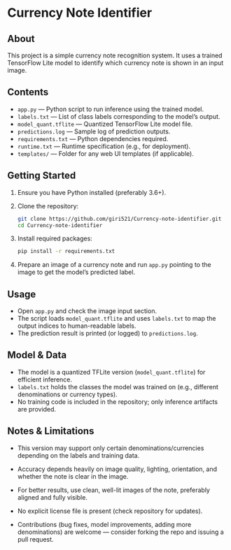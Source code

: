 # Currency Note Identifier

## About

This project is a simple currency note recognition system. It uses a trained TensorFlow Lite model to identify which currency note is shown in an input image.

## Contents

* `app.py` — Python script to run inference using the trained model.
* `labels.txt` — List of class labels corresponding to the model’s output.
* `model_quant.tflite` — Quantized TensorFlow Lite model file.
* `predictions.log` — Sample log of prediction outputs.
* `requirements.txt` — Python dependencies required.
* `runtime.txt` — Runtime specification (e.g., for deployment).
* `templates/` — Folder for any web UI templates (if applicable).

## Getting Started

1. Ensure you have Python installed (preferably 3.6+).
2. Clone the repository:

   ```bash
   git clone https://github.com/giri521/Currency-note-identifier.git
   cd Currency-note-identifier
   ```
3. Install required packages:

   ```bash
   pip install -r requirements.txt
   ```
4. Prepare an image of a currency note and run `app.py` pointing to the image to get the model’s predicted label.

## Usage

* Open `app.py` and check the image input section.
* The script loads `model_quant.tflite` and uses `labels.txt` to map the output indices to human-readable labels.
* The prediction result is printed (or logged) to `predictions.log`.

## Model & Data

* The model is a quantized TFLite version (`model_quant.tflite`) for efficient inference.
* `labels.txt` holds the classes the model was trained on (e.g., different denominations or currency types).
* No training code is included in the repository; only inference artifacts are provided.

## Notes & Limitations

* This version may support only certain denominations/currencies depending on the labels and training data.
* Accuracy depends heavily on image quality, lighting, orientation, and whether the note is clear in the image.
* For better results, use clean, well-lit images of the note, preferably aligned and fully visible.

* No explicit license file is present (check repository for updates).
* Contributions (bug fixes, model improvements, adding more denominations) are welcome — consider forking the repo and issuing a pull request.
